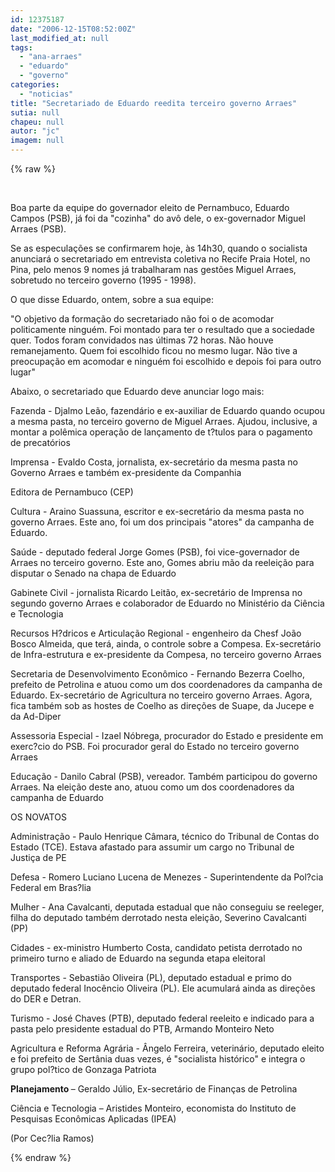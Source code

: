 ```yaml
---
id: 12375187
date: "2006-12-15T08:52:00Z"
last_modified_at: null
tags:
  - "ana-arraes"
  - "eduardo"
  - "governo"
categories:
  - "noticias"
title: "Secretariado de Eduardo reedita terceiro governo Arraes"
sutia: null
chapeu: null
autor: "jc"
imagem: null
---
```

{% raw %}
<p>&nbsp;<br /></p>
<p>Boa parte da equipe do governador eleito de Pernambuco, Eduardo Campos (PSB), j&aacute; foi da "cozinha" do av&ocirc; dele, o ex-governador Miguel Arraes (PSB).</p>
<p>Se as especula&ccedil;&otilde;es se confirmarem hoje, &agrave;s 14h30, quando o socialista anunciar&aacute; o secretariado em entrevista coletiva no Recife Praia Hotel, no Pina, pelo menos 9 nomes j&aacute; trabalharam nas gest&otilde;es Miguel Arraes, sobretudo no terceiro governo (1995 - 1998).</p>
<p>O que disse Eduardo, ontem, sobre a sua equipe:</p>
<p>"O objetivo da forma&ccedil;&atilde;o do secretariado n&atilde;o foi o de acomodar politicamente ningu&eacute;m. Foi montado para ter o resultado que a sociedade quer. Todos foram convidados nas &uacute;ltimas 72 horas. N&atilde;o houve remanejamento. Quem foi escolhido ficou no mesmo lugar. N&atilde;o tive a preocupa&ccedil;&atilde;o em acomodar e ningu&eacute;m foi escolhido e depois foi para outro lugar"</p>
<p>Abaixo, o secretariado que Eduardo deve anunciar&nbsp;logo mais:&nbsp;</p>
<p>Fazenda - Djalmo Le&atilde;o, fazend&aacute;rio e ex-auxiliar de Eduardo quando ocupou a mesma pasta, no terceiro governo de Miguel Arraes. Ajudou, inclusive, a montar a pol&ecirc;mica opera&ccedil;&atilde;o de lan&ccedil;amento de t?tulos para o pagamento de precat&oacute;rios</p>
<p>Imprensa - Evaldo Costa, jornalista, ex-secret&aacute;rio da mesma pasta no Governo Arraes e tamb&eacute;m ex-presidente da Companhia</p>
<p>Editora de Pernambuco (CEP) <br /></p>
<p>Cultura - Araino Suassuna, escritor e ex-secret&aacute;rio da mesma pasta no governo Arraes. Este ano, foi um dos principais "atores" da campanha de Eduardo. <br /></p>
<p>Sa&uacute;de - deputado federal Jorge Gomes (PSB), foi vice-governador de Arraes no terceiro governo. Este ano, Gomes abriu m&atilde;o da reelei&ccedil;&atilde;o para disputar o Senado na chapa de Eduardo</p>
<p>Gabinete Civil - jornalista Ricardo Leit&atilde;o, ex-secret&aacute;rio de Imprensa no segundo governo Arraes e colaborador de Eduardo no Minist&eacute;rio da Ci&ecirc;ncia e Tecnologia</p>
<p>Recursos H?dricos e Articula&ccedil;&atilde;o Regional - engenheiro da Chesf Jo&atilde;o Bosco Almeida, que ter&aacute;, ainda, o controle sobre a Compesa. Ex-secret&aacute;rio de Infra-estrutura e ex-presidente da Compesa, no terceiro governo Arraes</p>
<p>Secretaria de Desenvolvimento Econ&ocirc;mico - Fernando Bezerra Coelho, prefeito de Petrolina e atuou como um dos coordenadores da campanha de Eduardo. Ex-secret&aacute;rio de Agricultura no terceiro governo Arraes. Agora, fica tamb&eacute;m sob as hostes de Coelho as dire&ccedil;&otilde;es de Suape, da Jucepe e da Ad-Diper</p>
<p>Assessoria Especial - Izael N&oacute;brega, procurador do Estado e presidente em exerc?cio do PSB. Foi procurador geral do Estado no terceiro governo Arraes</p>
<p>Educa&ccedil;&atilde;o - Danilo Cabral (PSB), vereador. Tamb&eacute;m participou do governo Arraes. Na elei&ccedil;&atilde;o deste ano, atuou como um dos coordenadores da campanha de Eduardo</p>
<p>OS NOVATOS</p>
<p>Administra&ccedil;&atilde;o - Paulo Henrique C&acirc;mara, t&eacute;cnico do Tribunal de Contas do Estado (TCE). Estava afastado para assumir um cargo no Tribunal de Justi&ccedil;a de PE</p>
<p>Defesa - Romero Luciano Lucena de Menezes - Superintendente da Pol?cia Federal em Bras?lia</p>
<p>Mulher - Ana Cavalcanti, deputada estadual que n&atilde;o conseguiu se reeleger, filha do deputado tamb&eacute;m derrotado nesta elei&ccedil;&atilde;o, Severino Cavalcanti (PP)</p>
<p>Cidades - ex-ministro Humberto Costa, candidato petista derrotado no primeiro turno e aliado de Eduardo na segunda etapa eleitoral</p>
<p>Transportes - Sebasti&atilde;o Oliveira (PL), deputado estadual e primo do deputado federal Inoc&ecirc;ncio Oliveira (PL). Ele acumular&aacute; ainda as dire&ccedil;&otilde;es do DER e Detran.</p>
<p>Turismo - Jos&eacute; Chaves (PTB), deputado federal reeleito e indicado para a pasta pelo presidente estadual do PTB, Armando Monteiro Neto</p>
<p>Agricultura e Reforma Agr&aacute;ria - &Acirc;ngelo Ferreira, veterin&aacute;rio, deputado eleito e foi prefeito de Sert&acirc;nia duas vezes, &eacute; "socialista hist&oacute;rico" e integra o grupo pol?tico de Gonzaga Patriota</p>
<p><strong>Planejamento </strong>&ndash; Geraldo J&uacute;lio, Ex-secret&aacute;rio de Finan&ccedil;as de Petrolina</p>
<p>Ci&ecirc;ncia e Tecnologia &ndash; Aristides Monteiro, economista do Instituto de Pesquisas Econ&ocirc;micas Aplicadas (IPEA)</p>
<p>(Por Cec?lia Ramos)</p>
{% endraw %}